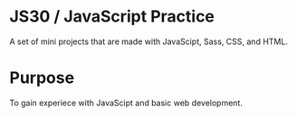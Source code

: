 # JS30 / JavaScript Practice

A set of mini projects that are made with JavaScipt, Sass, CSS, and HTML.

# Purpose

To gain experiece with JavaScipt and basic web development.
